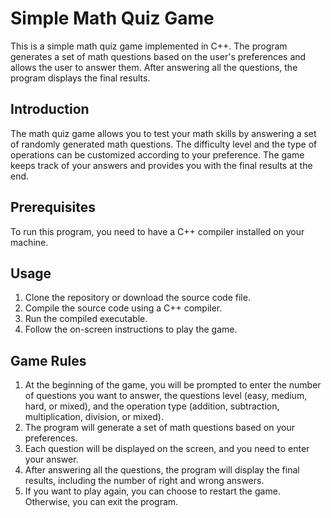 # Simple Math Quiz Game

This is a simple math quiz game implemented in C++. The program generates a set of math questions based on the user's preferences and allows the user to answer them. After answering all the questions, the program displays the final results.

## Introduction

The math quiz game allows you to test your math skills by answering a set of randomly generated math questions. The difficulty level and the type of operations can be customized according to your preference. The game keeps track of your answers and provides you with the final results at the end.

## Prerequisites

To run this program, you need to have a C++ compiler installed on your machine.

## Usage

1. Clone the repository or download the source code file.
2. Compile the source code using a C++ compiler.
3. Run the compiled executable.
4. Follow the on-screen instructions to play the game.

## Game Rules

1. At the beginning of the game, you will be prompted to enter the number of questions you want to answer, the questions level (easy, medium, hard, or mixed), and the operation type (addition, subtraction, multiplication, division, or mixed).
2. The program will generate a set of math questions based on your preferences.
3. Each question will be displayed on the screen, and you need to enter your answer.
4. After answering all the questions, the program will display the final results, including the number of right and wrong answers.
5. If you want to play again, you can choose to restart the game. Otherwise, you can exit the program.